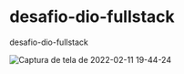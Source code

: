 # desafio-dio-fullstack
desafio-dio-fullstack

![Captura de tela de 2022-02-11 19-44-24](https://user-images.githubusercontent.com/55992267/153680883-e141ed2f-0763-4657-b179-0fbe98c84fc0.png)
